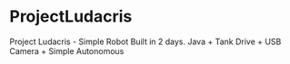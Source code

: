 # ProjectLudacris
Project Ludacris - Simple Robot Built in 2 days.  Java + Tank Drive + USB Camera + Simple Autonomous
